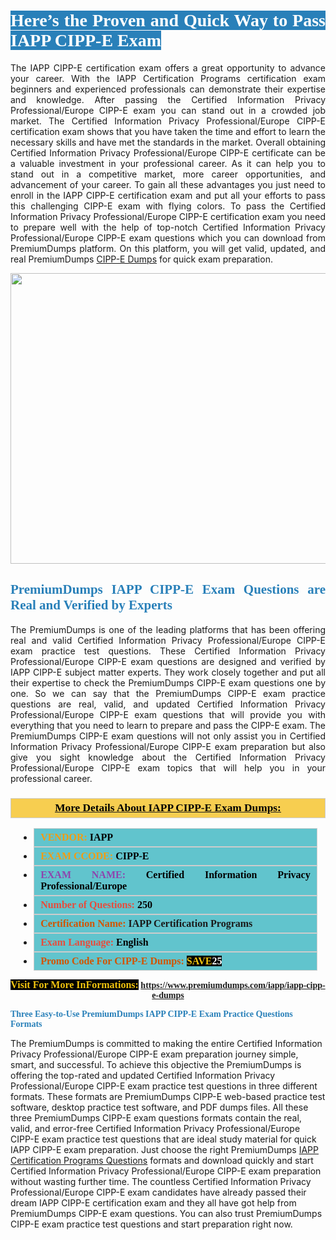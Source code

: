 <h1 style="text-align: justify;"><span style="color:#ffffff;"><span style="font-family:Georgia,serif;"><strong><span style="background-color:#2980b9;">Here’s the Proven and Quick Way to Pass IAPP CIPP-E Exam</span></strong></span></span></h1>

<p style="text-align: justify;">The IAPP CIPP-E certification exam offers a great opportunity to advance your career. With the IAPP Certification Programs certification exam beginners and experienced professionals can demonstrate their expertise and knowledge. After passing the Certified Information Privacy Professional/Europe CIPP-E exam you can stand out in a crowded job market. The Certified Information Privacy Professional/Europe CIPP-E certification exam shows that you have taken the time and effort to learn the necessary skills and have met the standards in the market. Overall obtaining Certified Information Privacy Professional/Europe CIPP-E certificate can be a valuable investment in your professional career. As it can help you to stand out in a competitive market, more career opportunities, and advancement of your career. To gain all these advantages you just need to enroll in the IAPP CIPP-E certification exam and put all your efforts to pass this challenging CIPP-E exam with flying colors. To pass the Certified Information Privacy Professional/Europe CIPP-E certification exam you need to prepare well with the help of top-notch Certified Information Privacy Professional/Europe CIPP-E exam questions which you can download from PremiumDumps platform. On this platform, you will get valid, updated, and real PremiumDumps <a href="https://www.premiumdumps.com/iapp/iapp-cipp-e-dumps">CIPP-E Dumps</a> for quick exam preparation.</p>

<p style="text-align: center;"><a href="https://www.premiumdumps.com/iapp/iapp-cipp-e-dumps"><img alt="" src="https://i.imgur.com/KJGzbJ2.jpeg" style="width: 700px; height: 465px;" /></a></p>

<h2 style="text-align: justify;"><span style="color:#2980b9;"><span style="font-family:Georgia,serif;"><strong>PremiumDumps IAPP CIPP-E Exam Questions are Real and Verified by Experts</strong></span></span></h2>

<p style="text-align: justify;">The PremiumDumps is one of the leading platforms that has been offering real and valid Certified Information Privacy Professional/Europe CIPP-E exam practice test questions. These Certified Information Privacy Professional/Europe CIPP-E exam questions are designed and verified by IAPP CIPP-E subject matter experts. They work closely together and put all their expertise to check the PremiumDumps CIPP-E exam questions one by one. So we can say that the PremiumDumps CIPP-E exam practice questions are real, valid, and updated Certified Information Privacy Professional/Europe CIPP-E exam questions that will provide you with everything that you need to learn to prepare and pass the CIPP-E exam. The PremiumDumps CIPP-E exam questions will not only assist you in Certified Information Privacy Professional/Europe CIPP-E exam preparation but also give you sight knowledge about the Certified Information Privacy Professional/Europe CIPP-E exam topics that will help you in your professional career.</p>

<h3 style="background: #f7ce50; border: 1px solid rgb(204, 204, 204); padding: 5px 10px; text-align: center;"><span style="font-family:Georgia,serif;"><u><u><span style="color:#000000;"><span style="font-size:11pt"><span style="line-height:normal"><b><span style="font-size:13.0pt"><span cambria="">More Details About IAPP CIPP-E Exam Dumps:</span></span></b></span></span></span></u></u></span></h3>

<ul>
	<li style="margin:0cm 10pt">
	<div style="background:#61c4cd; border: 1px solid rgb(204, 204, 204); padding: 5px 10px; text-align: justify;"><span style="font-family:Georgia,serif;"><span style="font-size:11pt"><span style="line-height:normal"><b><span style="font-size:12.0pt"><span new="" roman="" times=""><span style="color:#f39c12;">VENDOR:</span> <span style="color:#000000;">IAPP</span></span></span></b></span></span></span></div>
	</li>
	<li style="margin:0cm 10pt">
	<div style="background: #61c4cd; border: 1px solid rgb(204, 204, 204); padding: 5px 10px; text-align: justify;"><span style="font-family:Georgia,serif;"><span style="font-size:11pt"><span style="line-height:normal"><b><span style="font-size:12.0pt"><span new="" roman="" times=""><span style="color:#f39c12;">EXAM CCODE:</span> <span style="color:#000000;">CIPP-E</span></span></span></b></span></span></span></div>
	</li>
	<li style="margin:0cm 10pt">
	<div style="background: #61c4cd; border: 1px solid rgb(204, 204, 204); padding: 5px 10px; text-align: justify;"><span style="font-family:Georgia,serif;"><span style="font-size:11pt"><span style="line-height:normal"><b><span style="font-size:12.0pt"><span new="" roman="" times=""><span style="color:#8e44ad;">EXAM NAME:</span> <span style="color:#000000;">Certified Information Privacy Professional/Europe</span></span></span></b></span></span></span></div>
	</li>
	<li style="margin:0cm 10pt">
	<div style="background: #61c4cd; border: 1px solid rgb(204, 204, 204); padding: 5px 10px;"><span style="font-family:Georgia,serif;"><span style="font-size:11pt"><span style="line-height:normal"><b><span style="font-size:12.0pt"><span new="" roman="" times=""><span style="color:#e74c3c;">Number of Questions:</span><span style="color:#000000;"><span style="color:#f1c40f;"> </span>250</span></span></span></b></span></span></span></div>
	</li>
	<li style="margin:0cm 10pt">
	<div style="background: #61c4cd; border: 1px solid rgb(204, 204, 204); padding: 5px 10px; text-align: justify;"><span style="font-family:Georgia,serif;"><span style="font-size:11pt"><span style="line-height:normal"><b><span style="font-size:12.0pt"><span new="" roman="" times=""><span style="color:#d35400;">Certification Name:</span> IAPP Certification Programs</span></span></b></span></span></span></div>
	</li>
	<li style="margin:0cm 10pt">
	<div style="background: #61c4cd; border: 1px solid rgb(204, 204, 204); padding: 5px 10px; text-align: justify;"><span style="font-family:Georgia,serif;"><span style="font-size:11pt"><span style="line-height:normal"><b><span style="font-size:12.0pt"><span new="" roman="" times=""><span style="color:#e74c3c;">Exam Language:</span> <span style="color:#000000;">English</span></span></span></b></span></span></span></div>
	</li>
	<li style="margin:0cm 10pt">
	<div style="background: #61c4cd; border: 1px solid rgb(204, 204, 204); padding: 5px 10px;"><span style="font-family:Georgia,serif;"><span style="font-size:11pt"><span style="line-height:normal"><b><span style="font-size:12.0pt"><span new="" roman="" times=""><span style="color:#d35400;">Promo Code For CIPP-E Dumps:</span><span style="color:#f1c40f;"> <span style="background-color:#000000;">SAVE</span></span><span style="color:#ffffff;"><span style="background-color:#000000;">25</span></span></span></span></b></span></span></span></div>
	</li>
</ul>

<p style="text-align: center;"><span style="font-family:Georgia,serif;"><strong><span style="font-size:16px;"><span style="color:#f1c40f;"><span style="background-color:#000000;">Visit For More InFormations:</span></span></span> <a href="https://www.premiumdumps.com/iapp/iapp-cipp-e-dumps">https://www.premiumdumps.com/iapp/iapp-cipp-e-dumps</a></strong></span></p>

<p><span style="color:#2980b9;"><span style="font-family:Georgia,serif;"><strong><strong><strong>Three Easy-to-Use PremiumDumps IAPP CIPP-E Exam Practice Questions Formats</strong></strong></strong></span></span></p>

<p>The PremiumDumps is committed to making the entire Certified Information Privacy Professional/Europe CIPP-E exam preparation journey simple, smart, and successful. To achieve this objective the PremiumDumps is offering the top-rated and updated Certified Information Privacy Professional/Europe CIPP-E exam practice test questions in three different formats. These formats are PremiumDumps CIPP-E web-based practice test software, desktop practice test software, and PDF dumps files. All these three PremiumDumps CIPP-E exam questions formats contain the real, valid, and error-free Certified Information Privacy Professional/Europe CIPP-E exam practice test questions that are ideal study material for quick IAPP CIPP-E exam preparation. Just choose the right PremiumDumps <a href="https://www.premiumdumps.com/iapp/iapp-certification-programs-dumps">IAPP Certification Programs Questions</a> formats and download quickly and start Certified Information Privacy Professional/Europe CIPP-E exam preparation without wasting further time. The countless Certified Information Privacy Professional/Europe CIPP-E exam candidates have already passed their dream IAPP CIPP-E certification exam and they all have got help from PremiumDumps CIPP-E exam questions. You can also trust PremiumDumps CIPP-E exam practice test questions and start preparation right now.</p>
